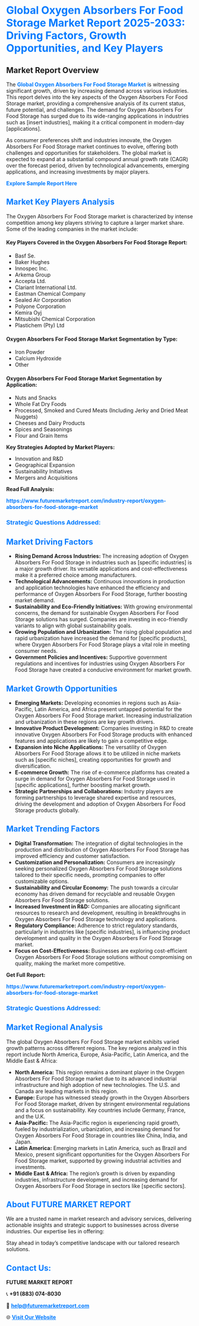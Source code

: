<h1 style="color: #007BFF;">Global Oxygen Absorbers For Food Storage Market Report 2025-2033: Driving Factors, Growth Opportunities, and Key Players</h1>

<section id="overview">
<h2>Market Report Overview</h2>
<p>The <a href="https://www.futuremarketreport.com/industry-report/oxygen-absorbers-for-food-storage-market" style="color: #007BFF; text-decoration: none;"><strong>Global Oxygen Absorbers For Food Storage Market</strong></a> is witnessing significant growth, driven by increasing demand across various industries. This report delves into the key aspects of the Oxygen Absorbers For Food Storage market, providing a comprehensive analysis of its current status, future potential, and challenges. The demand for Oxygen Absorbers For Food Storage has surged due to its wide-ranging applications in industries such as [insert industries], making it a critical component in modern-day [applications].</p>
<p>As consumer preferences shift and industries innovate, the Oxygen Absorbers For Food Storage market continues to evolve, offering both challenges and opportunities for stakeholders. The global market is expected to expand at a substantial compound annual growth rate (CAGR) over the forecast period, driven by technological advancements, emerging applications, and increasing investments by major players.</p>
</section>

<section id="overview">
<p><a href="https://www.futuremarketreport.com/request-sample/reportId=30661" style="color: #007BFF; text-decoration: none;"><strong>Explore Sample Report Here</strong></a></p>
</section>

<section id="key-players">
<h2 style="color: #007BFF;">Market Key Players Analysis</h2>
<p>The Oxygen Absorbers For Food Storage market is characterized by intense competition among key players striving to capture a larger market share. Some of the leading companies in the market include:</p>
<h4>Key Players Covered in the Oxygen Absorbers For Food Storage Report:</h4>
<ul><li>Basf Se.</li><li>Baker Hughes</li><li>Innospec Inc.</li><li>Arkema Group</li><li>Accepta Ltd.</li><li>Clariant International Ltd.</li><li>Eastman Chemical Company</li><li>Sealed Air Corporation</li><li>Polyone Corporation</li><li>Kemira Oyj</li><li>Mitsubishi Chemical Corporation</li><li>Plastichem (Pty) Ltd</li></ul>
<h4>Oxygen Absorbers For Food Storage Market Segmentation by Type:</h4>
<ul><li>Iron Powder</li><li>Calcium Hydroxide</li><li>Other</li></ul>

<h4>Oxygen Absorbers For Food Storage Market Segmentation by Application:</h4>
<ul><li>Nuts and Snacks</li><li>Whole Fat Dry Foods</li><li>Processed, Smoked and Cured Meats (Including Jerky and Dried Meat Nuggets)</li><li>Cheeses and Dairy Products</li><li>Spices and Seasonings</li><li>Flour and Grain Items</li></ul>
<p><strong>Key Strategies Adopted by Market Players:</strong></p>
<ul>
<li>Innovation and R&D</li>
<li>Geographical Expansion</li>
<li>Sustainability Initiatives</li>
<li>Mergers and Acquisitions</li>
</ul>
</section>

<section>
<p><strong>Read Full Analysis: </strong></p><a href="https://www.futuremarketreport.com/industry-report/oxygen-absorbers-for-food-storage-market" style="color: #007BFF; text-decoration: none;"><strong>https://www.futuremarketreport.com/industry-report/oxygen-absorbers-for-food-storage-market</strong></a>
<h3 style="color: #007BFF;">Strategic Questions Addressed:</h3>
</section>

<section id="driving-factors">
<h2 style="color: #007BFF;">Market Driving Factors</h2>
<ul>
<li><strong>Rising Demand Across Industries:</strong> The increasing adoption of Oxygen Absorbers For Food Storage in industries such as [specific industries] is a major growth driver. Its versatile applications and cost-effectiveness make it a preferred choice among manufacturers.</li>
<li><strong>Technological Advancements:</strong> Continuous innovations in production and application technologies have enhanced the efficiency and performance of Oxygen Absorbers For Food Storage, further boosting market demand.</li>
<li><strong>Sustainability and Eco-Friendly Initiatives:</strong> With growing environmental concerns, the demand for sustainable Oxygen Absorbers For Food Storage solutions has surged. Companies are investing in eco-friendly variants to align with global sustainability goals.</li>
<li><strong>Growing Population and Urbanization:</strong> The rising global population and rapid urbanization have increased the demand for [specific products], where Oxygen Absorbers For Food Storage plays a vital role in meeting consumer needs.</li>
<li><strong>Government Policies and Incentives:</strong> Supportive government regulations and incentives for industries using Oxygen Absorbers For Food Storage have created a conducive environment for market growth.</li>
</ul>
</section>

<section id="growth-opportunities">
<h2 style="color: #007BFF;">Market Growth Opportunities</h2>
<ul>
<li><strong>Emerging Markets:</strong> Developing economies in regions such as Asia-Pacific, Latin America, and Africa present untapped potential for the Oxygen Absorbers For Food Storage market. Increasing industrialization and urbanization in these regions are key growth drivers.</li>
<li><strong>Innovative Product Development:</strong> Companies investing in R&D to create innovative Oxygen Absorbers For Food Storage products with enhanced features and applications are likely to gain a competitive edge.</li>
<li><strong>Expansion into Niche Applications:</strong> The versatility of Oxygen Absorbers For Food Storage allows it to be utilized in niche markets such as [specific niches], creating opportunities for growth and diversification.</li>
<li><strong>E-commerce Growth:</strong> The rise of e-commerce platforms has created a surge in demand for Oxygen Absorbers For Food Storage used in [specific applications], further boosting market growth.</li>
<li><strong>Strategic Partnerships and Collaborations:</strong> Industry players are forming partnerships to leverage shared expertise and resources, driving the development and adoption of Oxygen Absorbers For Food Storage products globally.</li>
</ul>
</section>

<section id="trending-factors">
<h2 style="color: #007BFF;">Market Trending Factors</h2>
<ul>
<li><strong>Digital Transformation:</strong> The integration of digital technologies in the production and distribution of Oxygen Absorbers For Food Storage has improved efficiency and customer satisfaction.</li>
<li><strong>Customization and Personalization:</strong> Consumers are increasingly seeking personalized Oxygen Absorbers For Food Storage solutions tailored to their specific needs, prompting companies to offer customizable options.</li>
<li><strong>Sustainability and Circular Economy:</strong> The push towards a circular economy has driven demand for recyclable and reusable Oxygen Absorbers For Food Storage solutions.</li>
<li><strong>Increased Investment in R&D:</strong> Companies are allocating significant resources to research and development, resulting in breakthroughs in Oxygen Absorbers For Food Storage technology and applications.</li>
<li><strong>Regulatory Compliance:</strong> Adherence to strict regulatory standards, particularly in industries like [specific industries], is influencing product development and quality in the Oxygen Absorbers For Food Storage market.</li>
<li><strong>Focus on Cost-Effectiveness:</strong> Businesses are exploring cost-efficient Oxygen Absorbers For Food Storage solutions without compromising on quality, making the market more competitive.</li>
</ul>
</section>

<section>
<p><strong>Get Full Report: </strong></p><a href="https://www.futuremarketreport.com/industry-report/oxygen-absorbers-for-food-storage-market" style="color: #007BFF; text-decoration: none;"><strong>https://www.futuremarketreport.com/industry-report/oxygen-absorbers-for-food-storage-market</strong></a>
<h3 style="color: #007BFF;">Strategic Questions Addressed:</h3>
</section>


<section id="regional-analysis">
<h2 style="color: #007BFF;">Market Regional Analysis</h2>
<p>The global Oxygen Absorbers For Food Storage market exhibits varied growth patterns across different regions. The key regions analyzed in this report include North America, Europe, Asia-Pacific, Latin America, and the Middle East & Africa:</p>
<ul>
<li><strong>North America:</strong> This region remains a dominant player in the Oxygen Absorbers For Food Storage market due to its advanced industrial infrastructure and high adoption of new technologies. The U.S. and Canada are leading markets in this region.</li>
<li><strong>Europe:</strong> Europe has witnessed steady growth in the Oxygen Absorbers For Food Storage market, driven by stringent environmental regulations and a focus on sustainability. Key countries include Germany, France, and the U.K.</li>
<li><strong>Asia-Pacific:</strong> The Asia-Pacific region is experiencing rapid growth, fueled by industrialization, urbanization, and increasing demand for Oxygen Absorbers For Food Storage in countries like China, India, and Japan.</li>
<li><strong>Latin America:</strong> Emerging markets in Latin America, such as Brazil and Mexico, present significant opportunities for the Oxygen Absorbers For Food Storage market, supported by growing industrial activities and investments.</li>
<li><strong>Middle East & Africa:</strong> The region’s growth is driven by expanding industries, infrastructure development, and increasing demand for Oxygen Absorbers For Food Storage in sectors like [specific sectors].</li>
</ul>
</section>

<footer>
<h2 style="color: #007BFF;">About FUTURE MARKET REPORT</h2>
<p>We are a trusted name in market research and advisory services, delivering actionable insights and strategic support to businesses across diverse industries. Our expertise lies in offering:</p>

<p>Stay ahead in today’s competitive landscape with our tailored research solutions.</p>

<h2 style="color: #007BFF;">Contact Us:</h2>
<p><strong>FUTURE MARKET REPORT</strong></p>
<p>📞 <strong>+91 (883) 074-8030</strong></p>
<p>📧 <strong><a href="mailto:help@futuremarketreport.com" style="color: #007BFF;">help@futuremarketreport.com</a></strong></p>
<p>🌐 <strong><a href="https://www.futuremarketreport.com/" style="color: #007BFF;">Visit Our Website</a></strong></p>
</footer>
